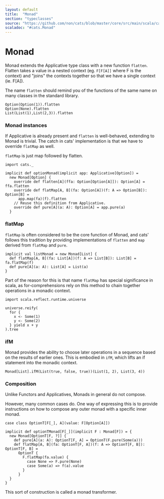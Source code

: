 ```yaml
---
layout: default
title:  "Monad"
section: "typeclasses"
source: "https://github.com/non/cats/blob/master/core/src/main/scala/cats/Monad.scala"
scaladoc: "#cats.Monad"
---
```

# Monad

Monad extends the Applicative type class with a new function `flatten`. Flatten
takes a value in a nested context (eg. `F[F[A]]` where F is the context) and
"joins" the contexts together so that we have a single context (ie. F[A]).

The name `flatten` should remind you of the functions of the same name on many
classes in the standard library.

```tut
Option(Option(1)).flatten
Option(None).flatten
List(List(1),List(2,3)).flatten
```

### Monad instances

If Applicative is already present and `flatten` is well-behaved, extending to
Monad is trivial. The catch in cats' implementation is that we have to override
`flatMap` as well.

`flatMap` is just map followed by flatten.

```tut
import cats._

implicit def optionMonad(implicit app: Applicative[Option]) =
  new Monad[Option] {
    override def flatten[A](ffa: Option[Option[A]]): Option[A] = ffa.flatten
    override def flatMap[A, B](fa: Option[A])(f: A => Option[B]): Option[B] =
      app.map(fa)(f).flatten
    // Reuse this definition from Applicative.
    override def pure[A](a: A): Option[A] = app.pure(a)
  }
```

### flatMap

`flatMap` is often considered to be the core function of Monad, and cats'
follows this tradition by providing implementations of `flatten` and `map`
derived from `flatMap` and `pure`.

```tut
implicit val listMonad = new Monad[List] {
  def flatMap[A, B](fa: List[A])(f: A => List[B]): List[B] = fa.flatMap(f)
  def pure[A](a: A): List[A] = List(a)
}
```

Part of the reason for this is that name `flatMap` has special significance in
scala, as for-comprehensions rely on this method to chain together operations
in a monadic context.

```tut
import scala.reflect.runtime.universe

universe.reify(
  for {
    x <- Some(1)
    y <- Some(2)
  } yield x + y
).tree
```

### ifM

Monad provides the ability to choose later operations in a sequence based on
the results of earlier ones. This is embodied in `ifM`, which lifts an if
statement into the monadic context.

```tut
Monad[List].ifM(List(true, false, true))(List(1, 2), List(3, 4))
```

### Composition
Unlike Functors and Applicatives, Monads in general do not compose.

However, many common cases do. One way of expressing this is to provide
instructions on how to compose any outer monad with a specific inner monad.

```tut
case class OptionT[F[_], A](value: F[Option[A]])

implicit def optionTMonad[F[_]](implicit F : Monad[F]) = {
  new Monad[OptionT[F, ?]] {
    def pure[A](a: A): OptionT[F, A] = OptionT(F.pure(Some(a)))
    def flatMap[A, B](fa: OptionT[F, A])(f: A => OptionT[F, B]): OptionT[F, B] =
      OptionT {
        F.flatMap(fa.value) {
          case None => F.pure(None)
          case Some(a) => f(a).value
        }
      }
  }
}
```

This sort of construction is called a monad transformer.


